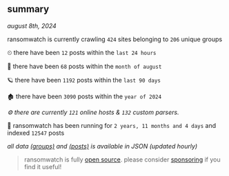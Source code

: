 
## summary
_august 8th, 2024_

ransomwatch is currently crawling `424` sites belonging to `206` unique groups

⏲ there have been `12` posts within the `last 24 hours`

🦈 there have been `68` posts within the `month of august`

🪐 there have been `1192` posts within the `last 90 days`

🏚 there have been `3090` posts within the `year of 2024`

_⚙️ there are currently `121` online hosts & `132` custom parsers._

🦕 ransomwatch has been running for `2 years, 11 months and 4 days` and indexed `12547` posts

_all data  [(groups)](http://ransomwhat.telemetry.ltd/groups) and [(posts)](http://ransomwhat.telemetry.ltd/posts) is available in JSON (updated hourly)_

> ransomwatch is fully [open source](https://github.com/joshhighet/ransomwatch#ransomwatch--). please consider [sponsoring](https://github.com/sponsors/joshhighet) if you find it useful!
